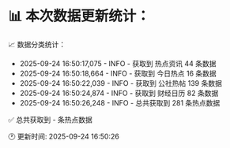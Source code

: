 📊 本次数据更新统计：
==========================

📈 数据分类统计：
- 2025-09-24 16:50:17,075 - INFO - 获取到 热点资讯 44 条数据
- 2025-09-24 16:50:18,664 - INFO - 获取到 今日热点 16 条数据
- 2025-09-24 16:50:22,039 - INFO - 获取到 公社热帖 139 条数据
- 2025-09-24 16:50:24,874 - INFO - 获取到 财经日历 82 条数据
- 2025-09-24 16:50:26,248 - INFO - 总共获取到 281 条热点数据

✅ 总共获取到 - 条热点数据

🕐 更新时间: 2025-09-24 16:50:26

